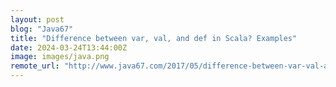 ```yaml
---
layout: post
blog: "Java67"
title: "Difference between var, val, and def in Scala? Examples"
date: 2024-03-24T13:44:00Z
image: images/java.png
remote_url: "http://www.java67.com/2017/05/difference-between-var-val-and-def-in-Scala.html"
---
```

